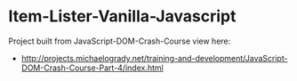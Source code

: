 # Item-Lister-Vanilla-Javascript

Project built from JavaScript-DOM-Crash-Course
view here:
- http://projects.michaelogrady.net/training-and-development/JavaScript-DOM-Crash-Course-Part-4/index.html
